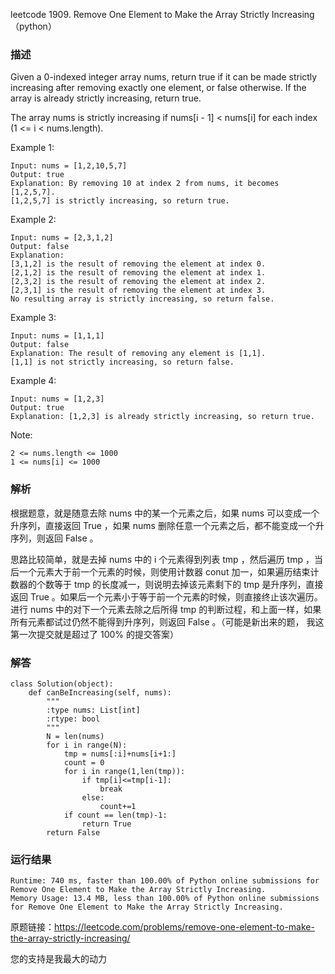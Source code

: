 leetcode  1909. Remove One Element to Make the Array Strictly Increasing（python）

### 描述

Given a 0-indexed integer array nums, return true if it can be made strictly increasing after removing exactly one element, or false otherwise. If the array is already strictly increasing, return true.

The array nums is strictly increasing if nums[i - 1] < nums[i] for each index (1 <= i < nums.length).



Example 1:

	Input: nums = [1,2,10,5,7]
	Output: true
	Explanation: By removing 10 at index 2 from nums, it becomes [1,2,5,7].
	[1,2,5,7] is strictly increasing, so return true.	
	
Example 2:

	Input: nums = [2,3,1,2]
	Output: false
	Explanation:
	[3,1,2] is the result of removing the element at index 0.
	[2,1,2] is the result of removing the element at index 1.
	[2,3,2] is the result of removing the element at index 2.
	[2,3,1] is the result of removing the element at index 3.
	No resulting array is strictly increasing, so return false.

Example 3:

	Input: nums = [1,1,1]
	Output: false
	Explanation: The result of removing any element is [1,1].
	[1,1] is not strictly increasing, so return false.
	
Example 4:

	Input: nums = [1,2,3]
	Output: true
	Explanation: [1,2,3] is already strictly increasing, so return true.
	

Note:

	2 <= nums.length <= 1000
	1 <= nums[i] <= 1000

### 解析

根据题意，就是随意去除 nums 中的某一个元素之后，如果 nums 可以变成一个升序列，直接返回 True ，如果 nums 删除任意一个元素之后，都不能变成一个升序列，则返回 False 。

思路比较简单，就是去掉 nums 中的 i 个元素得到列表 tmp ，然后遍历 tmp ，当后一个元素大于前一个元素的时候，则使用计数器 conut 加一，如果遍历结束计数器的个数等于 tmp 的长度减一，则说明去掉该元素剩下的 tmp 是升序列，直接返回 True 。如果后一个元素小于等于前一个元素的时候，则直接终止该次遍历。进行 nums 中的对下一个元素去除之后所得 tmp 的判断过程，和上面一样，如果所有元素都试过仍然不能得到升序列，则返回 False 。（可能是新出来的题， 我这第一次提交就是超过了 100% 的提交答案）

### 解答
				
	class Solution(object):
	    def canBeIncreasing(self, nums):
	        """
	        :type nums: List[int]
	        :rtype: bool
	        """
	        N = len(nums)
	        for i in range(N):
	            tmp = nums[:i]+nums[i+1:]
	            count = 0
	            for i in range(1,len(tmp)):
	                if tmp[i]<=tmp[i-1]:
	                    break
	                else:
	                    count+=1
	            if count == len(tmp)-1:
	                return True
	        return False
	        
	            
	            
            	      
			
### 运行结果

	Runtime: 740 ms, faster than 100.00% of Python online submissions for Remove One Element to Make the Array Strictly Increasing.
	Memory Usage: 13.4 MB, less than 100.00% of Python online submissions for Remove One Element to Make the Array Strictly Increasing.


原题链接：https://leetcode.com/problems/remove-one-element-to-make-the-array-strictly-increasing/


您的支持是我最大的动力
